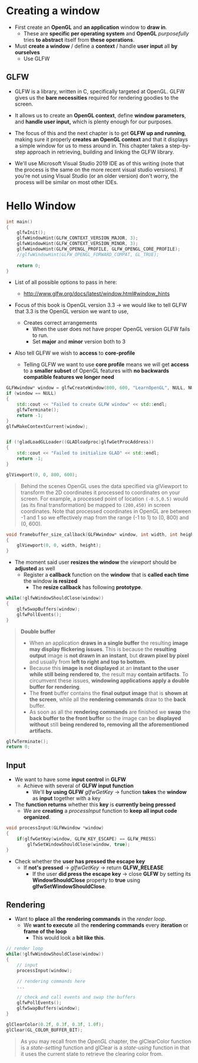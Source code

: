 # Creating a window

- First create an **OpenGL** and **an application** window to **draw in**.
  - These are **specific per operating system** and **OpenGL** *purposefully* tries **to abstract** itself from **these operations**.
- Must **create a window** / define a **context** / handle **user input** all **by ourselves**
  - Use GLFW

## GLFW

- GLFW is a library, written in C, specifically targeted at OpenGL. GLFW gives us the **bare necessities** required for rendering goodies to the screen.
-  It allows us to create an **OpenGL context**, define **window parameters**, and **handle user input,** which is plenty enough for our purposes.

- The focus of this and the next chapter is to get **GLFW up and running**, making sure it properly **creates an OpenGL context** and that it displays a simple window for us to mess around in. This chapter takes a step-by-step approach in retrieving, building and linking the GLFW library. 
- We'll use Microsoft Visual Studio 2019 IDE as of this writing (note that the process is the same on the more recent visual studio versions). If you're not using Visual Studio (or an older version) don't worry, the process will be similar on most other IDEs.

# Hello Window

```c++
int main()
{
    glfwInit();
    glfwWindowHint(GLFW_CONTEXT_VERSION_MAJOR, 3);
    glfwWindowHint(GLFW_CONTEXT_VERSION_MINOR, 3);
    glfwWindowHint(GLFW_OPENGL_PROFILE, GLFW_OPENGL_CORE_PROFILE);
    //glfwWindowHint(GLFW_OPENGL_FORWARD_COMPAT, GL_TRUE);
  
    return 0;
}
```

- List of all possible options to pass in here:
  - http://www.glfw.org/docs/latest/window.html#window_hints

- Focus of this book is OpenGL version 3.3 $\to$ we would like to tell  GLFW that 3.3 is the OpenGL version we want to use,
  - Creates correct arrangements   
    -  When the user does not have proper OpenGL version GLFW fails to run.
      - Set **major** and **minor** version both to 3
- Also tell GLFW we wish to **access** to **core-profile** 
  - Telling GLFW we want to use **core profile** means we will get **access** to a **smaller subset** of OpenGL features with **no backwards compatible features we longer need**

```c++
GLFWwindow* window = glfwCreateWindow(800, 600, "LearnOpenGL", NULL, NULL);
if (window == NULL)
{
    std::cout << "Failed to create GLFW window" << std::endl;
    glfwTerminate();
    return -1;
}
glfwMakeContextCurrent(window);
```

```c++

if (!gladLoadGLLoader((GLADloadproc)glfwGetProcAddress))
{
    std::cout << "Failed to initialize GLAD" << std::endl;
    return -1;
}    
```

```c++
glViewport(0, 0, 800, 600);
```

> Behind the scenes OpenGL uses the data specified via glViewport to transform the 2D coordinates it processed to coordinates on your screen. For example, a processed point of location `(-0.5,0.5)` would (as its final transformation) be mapped to `(200,450)` in screen coordinates. Note that processed coordinates in OpenGL are between -1 and 1 so we effectively map from the range (-1 to 1) to (0, 800) and (0, 600).

```c++
void framebuffer_size_callback(GLFWwindow* window, int width, int height)
{
    glViewport(0, 0, width, height);
}  
```



- The moment said user **resizes the window** the *viewport* should be **adjusted** as well
  - Register a **callback** function on the **window** that is **called each time** the window **is resized**
    - The **resize callback** has following **prototype**.

```c++
while(!glfwWindowShouldClose(window))
{
    glfwSwapBuffers(window);
    glfwPollEvents();    
}
```

> **Double buffer**
>
> - When an application **draws in a single buffer** the resulting **image may display flickering issues**. This is because the **resulting output** image is **not drawn in an instant**, but **drawn pixel by pixel** and usually from **left to right and top to bottom**. 
> - Because this **image is not displayed** at an **instant to the user while still being rendered to**, the result may **contain artifacts**. To circumvent these issues, **windowing applications apply a double buffer for rendering**.
> -  The **front** buffer contains the **final output image** that is **shown at the screen**, while all the **rendering commands** draw to the **back** buffer.
> -  As soon as all the **rendering commands** are finished we **swap** the **back buffer to the front buffer** so the image can be **displayed without** still **being rendered to, removing all the aforementioned artifacts.**

```c++
glfwTerminate();
return 0;
```

## Input

- We want to have some **input control** in **GLFW** 
  - Achieve with several of **GLFW input function** 
    - We'll **by using GLFW** *glfwGetKey* $\to$ function **takes** the **window** as **input** together with a key
- The **function returns** whether this **key** is **currently being pressed**
  - We are **creating** a *processInput* function to **keep all input code organized**.

```c++
void processInput(GLFWwindow *window)
{
    if(glfwGetKey(window, GLFW_KEY_ESCAPE) == GLFW_PRESS)
        glfwSetWindowShouldClose(window, true);
}
```

- Check whether the **user has pressed the escape key**
  - If **not's pressed** $\to$ *glfwGetKey* $\to$ return **GLFW_RELEASE**
    - If the user **did press the escape key** $\to$ close **GLFW** by setting its **WindowShouldClose** property to **true** using **glfwSetWindowShouldClose**.

## Rendering

- Want to **place** all **the rendering commands** in the *render loop*.
  - We **want to execute** all the **rendering commands** every **iteration** or **frame of the loop**
    - This would look a **bit like this**.

```c++
// render loop
while(!glfwWindowShouldClose(window))
{
    // input
    processInput(window);

    // rendering commands here
    ...

    // check and call events and swap the buffers
    glfwPollEvents();
    glfwSwapBuffers(window);
}
```

```c++
glClearColor(0.2f, 0.3f, 0.3f, 1.0f);
glClear(GL_COLOR_BUFFER_BIT);
```

> As you may recall from the *OpenGL* chapter, the glClearColor function is a *state-setting* function and glClear is a *state-using* function in that it uses the current state to retrieve the clearing color from.

